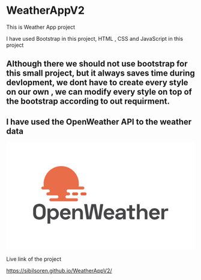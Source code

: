 # WeatherAppV2

This is Weather App project 

I have used Bootstrap in this project, HTML , CSS and JavaScript in this project

## Although there we should not use bootstrap for this small project, but it always saves time during devlopment, we dont have to create every style on our own , we can modify every style on top of the bootstrap according to out requirment.

## I have used the OpenWeather API to the weather data 
![alt text](./images/OpenWeather-Logo.jpg)

Live link of the project

https://sibilsoren.github.io/WeatherAppV2/
